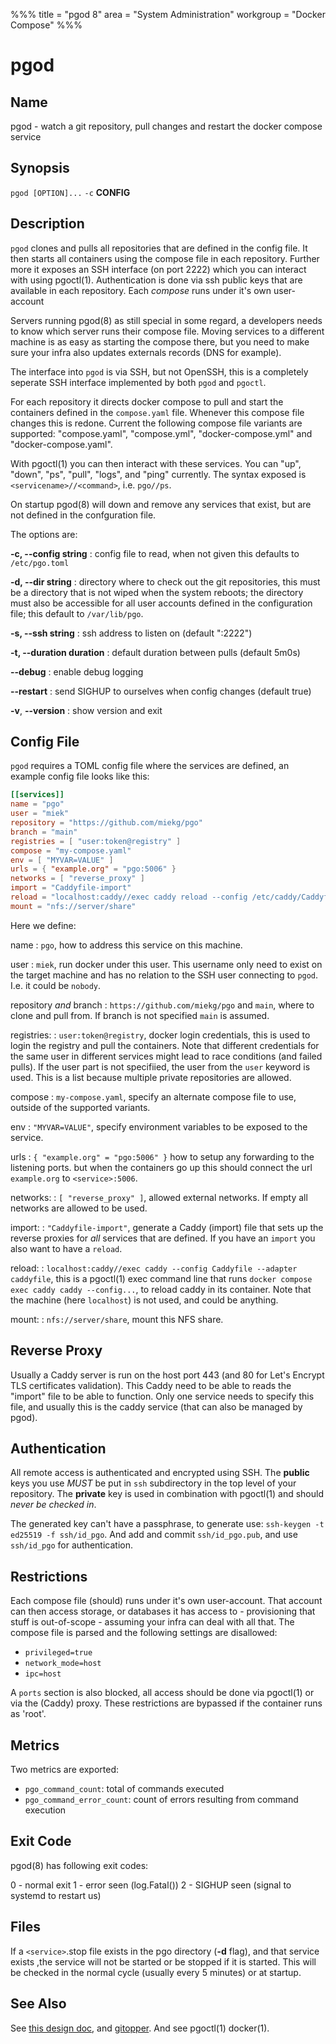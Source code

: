 %%%
title = "pgod 8"
area = "System Administration"
workgroup = "Docker Compose"
%%%

pgod
=====

## Name

pgod - watch a git repository, pull changes and restart the docker compose service

## Synopsis

`pgod [OPTION]...` `-c` **CONFIG**

## Description

`pgod` clones and pulls all repositories that are defined in the config file. It then starts all
containers using the compose file in each repository. Further more it exposes an SSH interface (on
port 2222) which you can interact with using pgoctl(1). Authentication is done via ssh public keys
that are available in each repository. Each *compose* runs under it's own user-account

Servers running pgod(8) as still special in some regard, a developers needs to know which server
runs their compose file. Moving services to a different machine is as easy as starting the compose
there, but you need to make sure your infra also updates externals records (DNS for example).

The interface into `pgod` is via SSH, but not OpenSSH, this is a completely seperate SSH interface
implemented by both `pgod` and `pgoctl`.

For each repository it directs docker compose to pull and start the containers defined in the
`compose.yaml` file. Whenever this compose file changes this is redone. Current the following
compose file variants are supported: "compose.yaml", "compose.yml", "docker-compose.yml" and
"docker-compose.yaml".

With pgoctl(1) you can then interact with these services. You can "up", "down", "ps", "pull",
"logs", and "ping" currently. The syntax exposed is `<servicename>//<command>`, i.e. `pgo//ps`.

On startup pgod(8) will down and remove any services that exist, but are not defined in the
confguration file.

The options are:

**-c, --config string**
:  config file to read, when not given this defaults to `/etc/pgo.toml`

**-d, --dir string**
:  directory where to check out the git repositories, this must be a directory that is not wiped
   when the system reboots; the directory must also be accessible for all user accounts defined
   in the configuration file; this default to `/var/lib/pgo`.

**-s, --ssh string**
:  ssh address to listen on (default ":2222")

**-t, --duration duration**
:  default duration between pulls (default 5m0s)

**--debug**
:  enable debug logging

**--restart**
:   send SIGHUP to ourselves when config changes (default true)

**-v**, **--version**
:  show version and exit

## Config File

`pgod` requires a TOML config file where the services are defined, an example config file looks like
this:

~~~ toml
[[services]]
name = "pgo"
user = "miek"
repository = "https://github.com/miekg/pgo"
branch = "main"
registries = [ "user:token@registry" ]
compose = "my-compose.yaml"
env = [ "MYVAR=VALUE" ]
urls = { "example.org" = "pgo:5006" }
networks = [ "reverse_proxy" ]
import = "Caddyfile-import"
reload = "localhost:caddy//exec caddy reload --config /etc/caddy/Caddyfile --adapter caddyfile"
mount = "nfs://server/share"
~~~

Here we define:

name
: `pgo`, how to address this service on this machine.

user
: `miek`, run docker under this user. This username only need to exist on the target machine and has
no relation to the SSH user connecting to `pgod`. I.e. it could be `nobody`.

repository *and* branch
: `https://github.com/miekg/pgo` and `main`, where to clone and pull from. If branch is not
specified `main` is assumed.

registries:
: `user:token@registry`, docker login credentials, this is used to login the registry and pull the
containers. Note that different credentials for the same user in different services might lead to
race conditions (and failed pulls). If the user part is not specifiied, the user from the `user`
keyword is used. This is a list because multiple private repositories are allowed.

compose
: `my-compose.yaml`, specify an alternate compose file to use, outside of the supported variants.

env
: `"MYVAR=VALUE"`, specify environment variables to be exposed to the service.

urls
: `{ "example.org" = "pgo:5006" }` how to setup any forwarding to the listening ports.
but when the containers go up this should connect the url `example.org` to `<service>:5006`.

networks:
: `[ "reverse_proxy" ]`, allowed external networks. If empty all networks are allowed to be used.

import:
: `"Caddyfile-import"`, generate a Caddy (import) file that sets up the reverse proxies for *all*
services that are defined. If you have an `import` you also want to have a `reload`.

reload:
: `localhost:caddy//exec caddy --config Caddyfile --adapter caddyfile`, this is a pgoctl(1) exec
command line that runs `docker compose exec caddy caddy --config...`, to reload caddy in its
container. Note that the machine (here `localhost`) is not used, and could be anything.

mount:
: `nfs://server/share`, mount this NFS share.

## Reverse Proxy

Usually a Caddy server is run on the host port 443 (and 80 for Let's Encrypt TLS certificates
validation). This Caddy need to be able to reads the "import" file to be able to function. Only one
service needs to specify this file, and usually this is the caddy service (that can also be managed
by pgod).

## Authentication

All remote access is authenticated and encrypted using SSH. The **public** keys you use *MUST* be
put in `ssh` subdirectory in the top level of your repository. The **private** key is used in
combination with pgoctl(1) and should *never be checked in*.

The generated key can't have a passphrase, to generate use: `ssh-keygen -t ed25519 -f ssh/id_pgo`.
And add and commit `ssh/id_pgo.pub`, and use `ssh/id_pgo` for authentication.

## Restrictions

Each compose file (should) runs under it's own user-account. That account can then access storage,
or databases it has access to - provisioning that stuff is out-of-scope - assuming your infra can
deal with all that. The compose file is parsed and the following settings are disallowed:

* `privileged=true`
* `network_mode=host`
* `ipc=host`

A `ports` section is also blocked, all access should be done via pgoctl(1) or via the (Caddy) proxy.
These restrictions are bypassed if the container runs as 'root'.

## Metrics

Two metrics are exported:

* `pgo_command_count`: total of commands executed
* `pgo_command_error_count`: count of errors resulting from command execution

## Exit Code

pgod(8) has following exit codes:

0 - normal exit
1 - error seen (log.Fatal())
2 - SIGHUP seen (signal to systemd to restart us)

## Files

If a `<service>`.stop file exists in the pgo directory (**-d** flag), and that service exists ,the
service will not be started or be stopped if it is started. This will be checked in the normal cycle
(usually every 5 minutes) or at startup.

## See Also

See [this design doc](https://miek.nl/2022/november/15/provisioning-services/), and
[gitopper](https://github.com/miekg/gitopper). And see pgoctl(1) docker(1).
